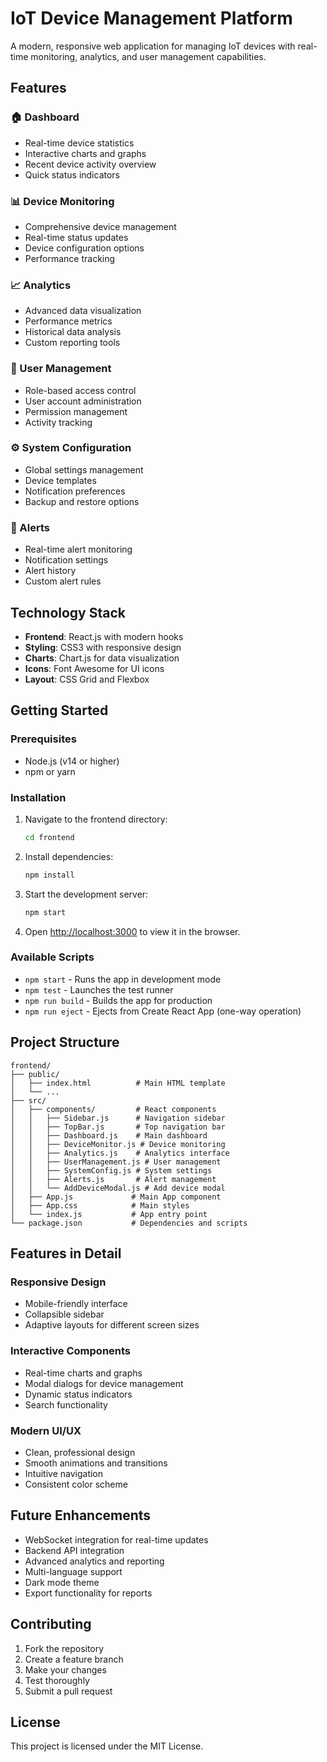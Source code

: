 # IoT Device Management Platform

A modern, responsive web application for managing IoT devices with real-time monitoring, analytics, and user management capabilities.

## Features

### 🏠 Dashboard
- Real-time device statistics
- Interactive charts and graphs
- Recent device activity overview
- Quick status indicators

### 📊 Device Monitoring
- Comprehensive device management
- Real-time status updates
- Device configuration options
- Performance tracking

### 📈 Analytics
- Advanced data visualization
- Performance metrics
- Historical data analysis
- Custom reporting tools

### 👥 User Management
- Role-based access control
- User account administration
- Permission management
- Activity tracking

### ⚙️ System Configuration
- Global settings management
- Device templates
- Notification preferences
- Backup and restore options

### 🔔 Alerts
- Real-time alert monitoring
- Notification settings
- Alert history
- Custom alert rules

## Technology Stack

- **Frontend**: React.js with modern hooks
- **Styling**: CSS3 with responsive design
- **Charts**: Chart.js for data visualization
- **Icons**: Font Awesome for UI icons
- **Layout**: CSS Grid and Flexbox

## Getting Started

### Prerequisites
- Node.js (v14 or higher)
- npm or yarn

### Installation

1. Navigate to the frontend directory:
   ```bash
   cd frontend
   ```

2. Install dependencies:
   ```bash
   npm install
   ```

3. Start the development server:
   ```bash
   npm start
   ```

4. Open [http://localhost:3000](http://localhost:3000) to view it in the browser.

### Available Scripts

- `npm start` - Runs the app in development mode
- `npm test` - Launches the test runner
- `npm run build` - Builds the app for production
- `npm run eject` - Ejects from Create React App (one-way operation)

## Project Structure

```
frontend/
├── public/
│   ├── index.html          # Main HTML template
│   └── ...
├── src/
│   ├── components/         # React components
│   │   ├── Sidebar.js      # Navigation sidebar
│   │   ├── TopBar.js       # Top navigation bar
│   │   ├── Dashboard.js    # Main dashboard
│   │   ├── DeviceMonitor.js # Device monitoring
│   │   ├── Analytics.js    # Analytics interface
│   │   ├── UserManagement.js # User management
│   │   ├── SystemConfig.js # System settings
│   │   ├── Alerts.js       # Alert management
│   │   └── AddDeviceModal.js # Add device modal
│   ├── App.js             # Main App component
│   ├── App.css            # Main styles
│   └── index.js           # App entry point
└── package.json           # Dependencies and scripts
```

## Features in Detail

### Responsive Design
- Mobile-friendly interface
- Collapsible sidebar
- Adaptive layouts for different screen sizes

### Interactive Components
- Real-time charts and graphs
- Modal dialogs for device management
- Dynamic status indicators
- Search functionality

### Modern UI/UX
- Clean, professional design
- Smooth animations and transitions
- Intuitive navigation
- Consistent color scheme

## Future Enhancements

- WebSocket integration for real-time updates
- Backend API integration
- Advanced analytics and reporting
- Multi-language support
- Dark mode theme
- Export functionality for reports

## Contributing

1. Fork the repository
2. Create a feature branch
3. Make your changes
4. Test thoroughly
5. Submit a pull request

## License

This project is licensed under the MIT License.

